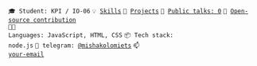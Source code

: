 <code>🎓 Student: KPI / IO-06</code>
<code>💡 [Skills](SKILLS.md)</code>
<code>🧻 [Projects](PROJECTS.md)</code>
<code>📢 [Public talks: 0](TALKS.md)</code>
<code>👀 [Open-source contribution](CONTRIBUTION.md)</code><br>
<code>🧑‍💻 Languages: JavaScript, HTML, CSS</code>
<code>📦 Tech stack: node.js</code>
<code>💬 telegram: [@mishakolomiets](https://t.me/mishakolomiets)</code>
<code>📫 [your-email](mishakolomiets355@gmail.coml)</code>
